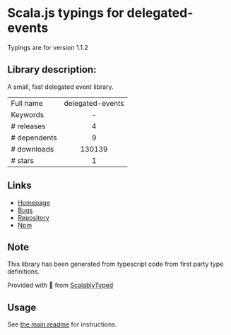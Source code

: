 
# Scala.js typings for delegated-events

Typings are for version 1.1.2

## Library description:
A small, fast delegated event library.

|                    |                 |
| ------------------ | :-------------: |
| Full name          | delegated-events |
| Keywords           | - |
| # releases         | 4 |
| # dependents       | 9 |
| # downloads        | 130139 |
| # stars            | 1 |

## Links
- [Homepage](https://github.com/dgraham/delegated-events#readme)
- [Bugs](https://github.com/dgraham/delegated-events/issues)
- [Repository](https://github.com/dgraham/delegated-events)
- [Npm](https://www.npmjs.com/package/delegated-events)
    


## Note
This library has been generated from typescript code from first party type definitions.

Provided with :purple_heart: from [ScalablyTyped](https://github.com/oyvindberg/ScalablyTyped)

## Usage
See [the main readme](../../readme.md) for instructions.


